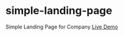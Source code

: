 # simple-landing-page
Simple Landing Page for Company
<a href="https://ahmadbadri25.github.io/simple-landing-page/">Live Demo</a>
